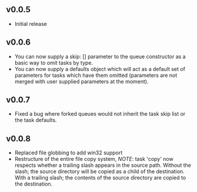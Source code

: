 v0.0.5
------
+ Initial release

v0.0.6
------
+ You can now supply a skip: [] parameter to the queue constructor as a basic way to omit tasks by type.
+ You can now supply a defaults object which will act as a default set of parameters for tasks
which have them omitted (parameters are not merged with user supplied parameters at the moment).

v0.0.7
------
+ Fixed a bug where forked queues would not inherit the task skip list or the task defaults.

v0.0.8
------
+ Replaced file globbing to add win32 support
+ Restructure of the entire file copy system, *NOTE*: task 'copy' now respects whether a trailing slash appears in the
source path. Without the slash; the source directory will be copied as a child of the destination. With a trailing
slash; the contents of the source directory are copied to the destination.
